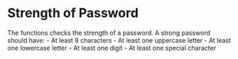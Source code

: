 # Strength of Password
 The functions checks the strength of a password.
    A strong password should have:
    - At least 8 characters
    - At least one uppercase letter
    - At least one lowercase letter
    - At least one digit
    - At least one special character
